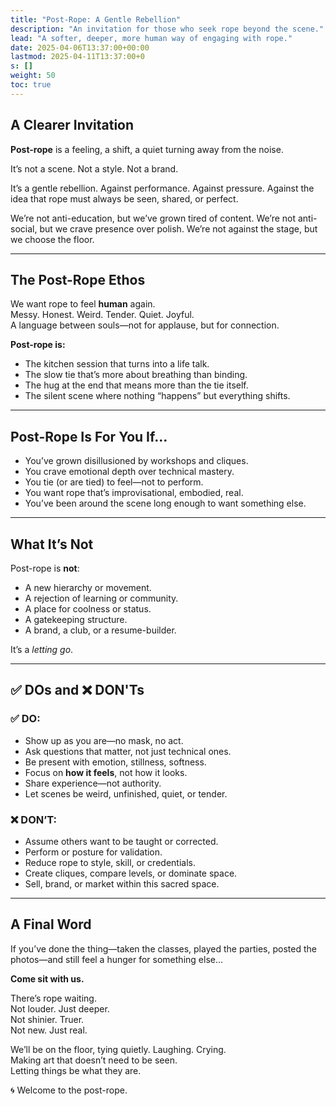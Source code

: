 ```yaml
---
title: "Post-Rope: A Gentle Rebellion"
description: "An invitation for those who seek rope beyond the scene."
lead: "A softer, deeper, more human way of engaging with rope."
date: 2025-04-06T13:37:00+00:00
lastmod: 2025-04-11T13:37:00+0
s: []
weight: 50
toc: true
---
```


## A Clearer Invitation

**Post-rope** is a feeling, a shift, a quiet turning away from the noise.

It’s not a scene. Not a style. Not a brand.

It’s a gentle rebellion. Against performance. Against pressure. Against the idea that rope must always be seen, shared, or perfect.

We’re not anti-education, but we’ve grown tired of content.
We’re not anti-social, but we crave presence over polish.
We’re not against the stage, but we choose the floor.

---

## The Post-Rope Ethos

We want rope to feel **human** again.  
Messy. Honest. Weird. Tender. Quiet. Joyful.  
A language between souls—not for applause, but for connection.

**Post-rope is:**
- The kitchen session that turns into a life talk.
- The slow tie that’s more about breathing than binding.
- The hug at the end that means more than the tie itself.
- The silent scene where nothing “happens” but everything shifts.

---

## Post-Rope Is For You If...

- You’ve grown disillusioned by workshops and cliques.
- You crave emotional depth over technical mastery.
- You tie (or are tied) to feel—not to perform.
- You want rope that’s improvisational, embodied, real.
- You’ve been around the scene long enough to want something else.

---

## What It’s Not

Post-rope is **not**:
- A new hierarchy or movement.
- A rejection of learning or community.
- A place for coolness or status.
- A gatekeeping structure.
- A brand, a club, or a resume-builder.

It’s a *letting go*.

---

## ✅ DOs and ❌ DON'Ts

### ✅ DO:
- Show up as you are—no mask, no act.
- Ask questions that matter, not just technical ones.
- Be present with emotion, stillness, softness.
- Focus on **how it feels**, not how it looks.
- Share experience—not authority.
- Let scenes be weird, unfinished, quiet, or tender.

### ❌ DON’T:
- Assume others want to be taught or corrected.
- Perform or posture for validation.
- Reduce rope to style, skill, or credentials.
- Create cliques, compare levels, or dominate space.
- Sell, brand, or market within this sacred space.

---

## A Final Word

If you’ve done the thing—taken the classes, played the parties, posted the photos—and still feel a hunger for something else…

**Come sit with us.**

There’s rope waiting.  
Not louder. Just deeper.  
Not shinier. Truer.  
Not new. Just real.

We’ll be on the floor, tying quietly. Laughing. Crying.  
Making art that doesn’t need to be seen.  
Letting things be what they are.

🌀 Welcome to the post-rope.

